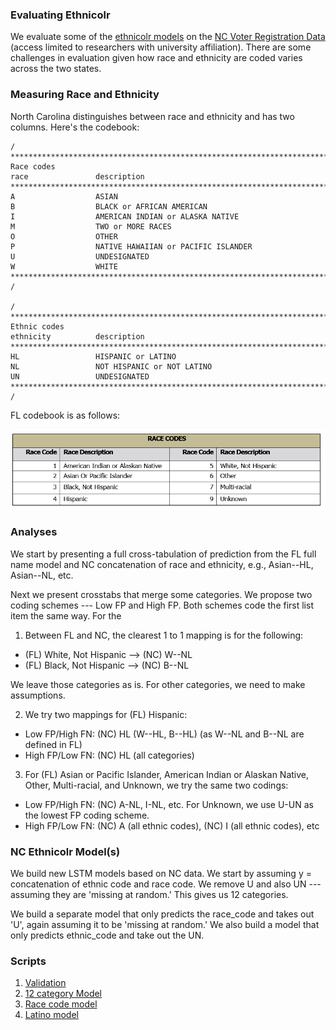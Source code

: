### Evaluating Ethnicolr

We evaluate some of the [ethnicolr models](https://github.com/appeler/ethnicolr) on the [NC Voter Registration Data](https://dataverse.harvard.edu/dataset.xhtml?persistentId=doi:10.7910/DVN/NEFUBN) (access limited to researchers with university affiliation). There are some challenges in evaluation given how race and ethnicity are coded varies across the two states.

### Measuring Race and Ethnicity

North Carolina distinguishes between race and ethnicity and has two columns. Here's the codebook:

```
/ ***************************************************************************
Race codes
race               description
*******************************************************************************
A                  ASIAN
B                  BLACK or AFRICAN AMERICAN
I                  AMERICAN INDIAN or ALASKA NATIVE
M                  TWO or MORE RACES
O                  OTHER
P                  NATIVE HAWAIIAN or PACIFIC ISLANDER
U                  UNDESIGNATED
W                  WHITE
*************************************************************************** /

/ ***************************************************************************
Ethnic codes
ethnicity          description
*******************************************************************************
HL                 HISPANIC or LATINO
NL                 NOT HISPANIC or NOT LATINO
UN                 UNDESIGNATED
*************************************************************************** /
```

FL codebook is as follows:

![](img/fl_race_code.png)

### Analyses

We start by presenting a full cross-tabulation of prediction from the FL full name model and NC concatenation of race and ethnicity, e.g., Asian--HL, Asian--NL, etc.

Next we present crosstabs that merge some categories. We propose two coding schemes --- Low FP and High FP. Both schemes code the first list item the same way. For the

1. Between FL and NC, the clearest 1 to 1 mapping is for the following:
  * (FL) White, Not Hispanic --> (NC) W--NL
  * (FL) Black, Not Hispanic --> (NC) B--NL

  We leave those categories as is. For other categories, we need to make assumptions.

2. We try two mappings for (FL) Hispanic:
  * Low FP/High FN: (NC) HL (W--HL, B--HL) (as W--NL and B--NL are defined in FL)
  * High FP/Low FN: (NC) HL (all categories)

3. For (FL) Asian or Pacific Islander, American Indian or Alaskan Native, Other, Multi-racial, and Unknown, we try the same two codings:
  * Low FP/High FN: (NC) A-NL, I-NL, etc. For Unknown, we use U-UN as the lowest FP coding scheme.
  * High FP/Low FN: (NC) A (all ethnic codes), (NC) I (all ethnic codes), etc

### NC Ethnicolr Model(s)

We build new LSTM models based on NC data. We start by assuming y = concatenation of ethnic code and race code. We remove U and also UN --- assuming they are 'missing at random.' This gives us 12 categories.

We build a separate model that only predicts the race_code and takes out 'U', again assuming it to be 'missing at random.' We also build a model that only predicts ethnic_code and take out the UN.

### Scripts

1. [Validation](scripts/ethnicolr_nc_validation.ipynb)
2. [12 category Model](scripts/nc_12_cat_model.ipynb)
3. [Race code model](scripts/nc_race_code.ipynb)
4. [Latino model](scripts/nc_ethnic_code.ipynb)
